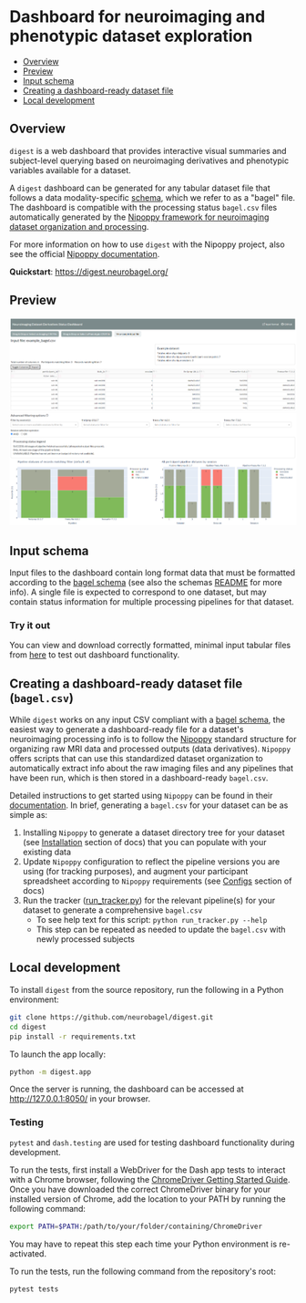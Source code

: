# Dashboard for neuroimaging and phenotypic dataset exploration

- [Overview](#overview)  
- [Preview](#preview)  
- [Input schema](#input-schema)  
- [Creating a dashboard-ready dataset file](#creating-a-dataset-file-for-the-dashboard-bagelcsv)  
- [Local development](#local-development)

## Overview
`digest` is a web dashboard that provides interactive visual summaries and subject-level querying based on neuroimaging derivatives and phenotypic variables available for a dataset.

A `digest` dashboard can be generated for any tabular dataset file that follows a data modality-specific [schema](/schemas/), which we refer to as a "bagel" file.
The dashboard is compatible with the processing status `bagel.csv` files automatically generated by the [Nipoppy framework for neuroimaging dataset organization and processing](https://github.com/neurodatascience/nipoppy).

For more information on how to use `digest` with the Nipoppy project, also see the official [Nipoppy documentation](https://neurobagel.org/nipoppy/overview/).

**Quickstart**: https://digest.neurobagel.org/

## Preview
![alt text](img/ui_overview_table.png?raw=true)
![alt text](img/ui_overview_plots.png?raw=true)

## Input schema
Input files to the dashboard contain long format data that must be formatted according to the [bagel schema](/schemas/) (see also the schemas [README](https://github.com/neurobagel/digest/tree/main/schemas#readme) for more info). A single file is expected to correspond to one dataset, but may contain status information for multiple processing pipelines for that dataset.

### Try it out
You can view and download correctly formatted, minimal input tabular files from [here](/example_bagels/) to test out dashboard functionality.

## Creating a dashboard-ready dataset file (`bagel.csv`)
While `digest` works on any input CSV compliant with a [bagel schema](/schemas/), the easiest way to generate a dashboard-ready file for a dataset's neuroimaging processing info is to follow the [Nipoppy](https://neurobagel.org/nipoppy/overview/) standard structure for organizing raw MRI data and processed outputs (data derivatives). 
`Nipoppy` offers scripts that can use this standardized dataset organization to automatically extract info about the raw imaging files and any pipelines that have been run, which is then stored in a dashboard-ready `bagel.csv`.

Detailed instructions to get started using `Nipoppy` can be found in their [documentation](https://neurobagel.org/nipoppy/overview/). 
In brief, generating a `bagel.csv` for your dataset can be as simple as:
1. Installing `Nipoppy` to generate a dataset directory tree for your dataset (see [Installation](https://neurobagel.org/nipoppy/installation/) section of docs) that you can populate with your existing data
2. Update `Nipoppy` configuration to reflect the pipeline versions you are using (for tracking purposes), and augment your participant spreadsheet according to `Nipoppy` requirements (see [Configs](https://neurobagel.org/nipoppy/configs/) section of docs)
3. Run the tracker ([run_tracker.py](https://github.com/neurodatascience/nipoppy/blob/main/trackers/run_tracker.py)) for the relevant pipeline(s) for your dataset to generate a comprehensive `bagel.csv`
    - To see help text for this script: `python run_tracker.py --help`
    - This step can be repeated as needed to update the `bagel.csv` with newly processed subjects

## Local development
To install `digest` from the source repository, run the following in a Python environment:
```bash
git clone https://github.com/neurobagel/digest.git
cd digest
pip install -r requirements.txt
```

To launch the app locally:
```bash
python -m digest.app
```
Once the server is running, the dashboard can be accessed at http://127.0.0.1:8050/ in your browser.

### Testing
`pytest` and `dash.testing` are used for testing dashboard functionality during development.

To run the tests, first install a WebDriver for the Dash app tests to interact with a Chrome browser, following the [ChromeDriver Getting Started Guide](https://chromedriver.chromium.org/getting-started). Once you have downloaded the correct ChromeDriver binary for your installed version of Chrome, add the location to your PATH by running the following command:
```bash
export PATH=$PATH:/path/to/your/folder/containing/ChromeDriver
```
You may have to repeat this step each time your Python environment is re-activated.

To run the tests, run the following command from the repository's root:
```bash
pytest tests
```
